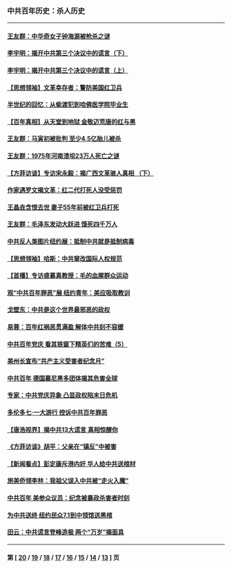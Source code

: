 ### 中共百年历史：杀人历史
---
#### [王友群：中华奇女子钟海源被枪杀之谜](../../pages/nf1176106/n13430555.md?12220430) 
#### [李宇明：揭开中共第三个决议中的谎言（下）](../../pages/nf1176106/n13389389.md?12220430) 
#### [李宇明：揭开中共第三个决议中的谎言（上）](../../pages/nf1176106/n13388697.md?12220430) 
#### [【思想领袖】文革幸存者：警防美国红卫兵](../../pages/nf1176106/n13339289.md?12220430) 
#### [半世纪的回忆：从偷渡犯到哈佛医学院毕业生](../../pages/nf1176106/n13345328.md?12220430) 
#### [【百年真相】从天堂到地狱 金敬迈荒唐的红与黑](../../pages/nf1176106/n13336995.md?12220430) 
#### [王友群：马寅初被批判 至少4.5亿胎儿被杀](../../pages/nf1176106/n13260313.md?12220430) 
#### [王友群：1975年河南溃坝23万人死亡之谜](../../pages/nf1176106/n13231576.md?12220430) 
#### [【方菲访谈】专访宋永毅：揭广西文革骇人真相 （下）](../../pages/nf1176106/n13209074.md?12220430) 
#### [作家遇罗文揭文革：红二代打死人没受惩罚](../../pages/nf1176106/n13205254.md?12220430) 
#### [王晶垚含恨去世 妻子55年前被红卫兵打死](../../pages/nf1176106/n13203590.md?12220430) 
#### [王友群：毛泽东发动大跃进 饿死四千万人](../../pages/nf1176106/n13177158.md?12220430) 
#### [中共反人类图片纽约展：抵制中共就是抵制病毒](../../pages/nf1176106/n13115371.md?12220430) 
#### [【思想领袖】哈斯：中共窜改国际人权规范](../../pages/nf1176106/n13053647.md?12220430) 
#### [【首播】专访盛慕真教授：毛的血腥群众运动](../../pages/nf1176106/n13091782.md?12220430) 
#### [观“中共百年罪恶”展 纽约青年：美应吸取教训](../../pages/nf1176106/n13085246.md?12220430) 
#### [戈壁东：中共是这个世界最邪恶的政权](../../pages/nf1176106/n13085641.md?12220430) 
#### [易蓉：百年红祸恶贯满盈 解体中共刻不容缓](../../pages/nf1176106/n13084455.md?12220430) 
#### [中共百年党庆 看其铁窗下精英们的苦难（5）](../../pages/nf1176106/n13076766.md?12220430) 
#### [美州长宣布“共产主义受害者纪念月”](../../pages/nf1176106/n13074024.md?12220430) 
#### [中共百年 德国慕尼黑多团体揭其危害全球](../../pages/nf1176106/n13068873.md?12220430) 
#### [专家：中共党庆异象 凸显政权陷末日危机](../../pages/nf1176106/n13067084.md?12220430) 
#### [多伦多七·一大游行 控诉中共百年罪恶](../../pages/nf1176106/n13062043.md?12220430) 
#### [【唐浩视界】揭中共13大谎言 真相惊醒你](../../pages/nf1176106/n13065208.md?12220430) 
#### [《方菲访谈》胡平：父亲在“镇反”中被害](../../pages/nf1176106/n13064114.md?12220430) 
#### [【新闻看点】彭定康斥港内奸 华人给中共送棺材](../../pages/nf1176106/n13064230.md?12220430) 
#### [旅美侨领李林：我祖父误入中共被“走火入魔”](../../pages/nf1176106/n13062777.md?12220430) 
#### [中共百年 美参众议员：纪念被暴政杀害者时刻](../../pages/nf1176106/n13063735.md?12220430) 
#### [为中共送终 纽约民众7.1到中领馆送黑棺](../../pages/nf1176106/n13062573.md?12220430) 
#### [田云：中共谎言登峰造极 两个“万岁”揭面具](../../pages/nf1176106/n13062013.md?12220430) 

---
#### 第 [ [20](./20.md?12220430) / [19](./19.md?12220430) / [18](./18.md?12220430) / [17](./17.md?12220430) / [16](./16.md?12220430) / [15](./15.md?12220430) / [14](./14.md?12220430) / [13](./13.md?12220430) ] 页
